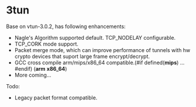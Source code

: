# 3tun

Base on vtun-3.0.2, has following enhancements:

- Nagle's Algorithm supported default. TCP_NODELAY configurable.
- TCP_CORK mode support.
- Packet merge mode, which can improve performance of tunnels with hw crypto devices that suport large frame encrypt/decrypt.
- GCC cross compile arm/mips/x86_64 compatible.(#if defined(__mips__) ...  #endif) (__arm__ __x86_64__)
- More coming...

Todo:

- Legacy packet format compatible.
